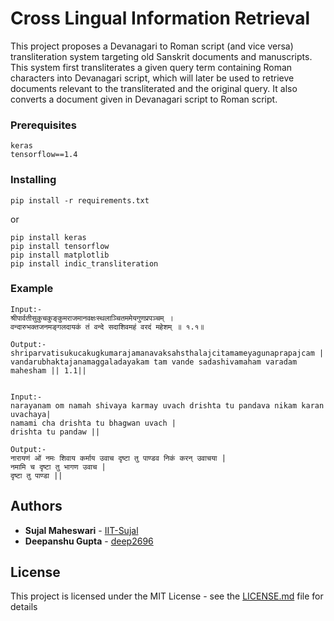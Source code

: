 # Cross Lingual Information Retrieval

This project proposes a Devanagari to Roman script (and vice versa) transliteration system targeting old Sanskrit documents and manuscripts. This system first transliterates a given query term containing Roman characters into Devanagari script, which will later be used to retrieve documents relevant to the transliterated and the original query. It also converts a document given in Devanagari script to Roman script.


### Prerequisites


```
keras
tensorflow==1.4

```

### Installing


```
pip install -r requirements.txt
```

or

```
pip install keras
pip install tensorflow
pip install matplotlib
pip install indic_transliteration

```
### Example


```
Input:-
श्रीपार्वतीसुकुचकुङ्कुमराजमानवक्षःस्थलाञ्चितममेयगुणप्रपञ्चम् ।
वन्दारुभक्तजनमङ्गलदायकं तं वन्दे सदाशिवमहं वरदं महेशम् ॥ १.१॥

Output:-
shriparvatisukucakugkumarajamanavaksahsthalajcitamameyagunaprapajcam |
vandarubhaktajanamaggaladayakam tam vande sadashivamaham varadam mahesham || 1.1||


Input:-
narayanam om namah shivaya karmay uvach drishta tu pandava nikam karan uvachaya|
namami cha drishta tu bhagwan uvach |
drishta tu pandaw ||

Output:-
नारायणं ओं नमः शिवाय कर्माय उवाच दृष्टा तु पाण्डव निकं करन् उवाचया |
नमामि च दृष्टा तु भागण उवाच |
दृष्टा तु पाण्डा ||
```



## Authors

* **Sujal Maheswari** - [IIT-Sujal](https://github.com/IIT-Sujal)
* **Deepanshu Gupta** - [deep2696](https://github.com/deep2696)

## License

This project is licensed under the MIT License - see the [LICENSE.md](LICENSE.md) file for details
